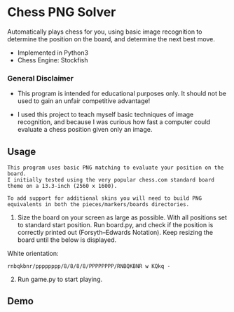 # Chess PNG Solver

Automatically plays chess for you, using basic image recognition to determine the position on the board, and determine the next best move.

- Implemented in Python3
- Chess Engine: Stockfish

### General Disclaimer

- This program is intended for educational purposes only. It should not be used to gain an unfair competitive advantage!

- I used this project to teach myself basic techniques of image recognition, 
and because I was curious how fast a computer could evaluate a chess position given only an image.


## Usage

```
This program uses basic PNG matching to evaluate your position on the board. 
I initially tested using the very popular chess.com standard board theme on a 13.3-inch (2560 x 1600).

To add support for additional skins you will need to build PNG equivalents in both the pieces/markers/boards directories.
```

1. Size the board on your screen as large as possible. With all positions set to standard start position. 
Run board.py, and check if the position is correctly printed out (Forsyth–Edwards Notation). Keep resizing the board until the below is displayed.

White orientation:

```
rnbqkbnr/pppppppp/8/8/8/8/PPPPPPPP/RNBQKBNR w KQkq -
```

2. Run game.py to start playing.

## Demo









